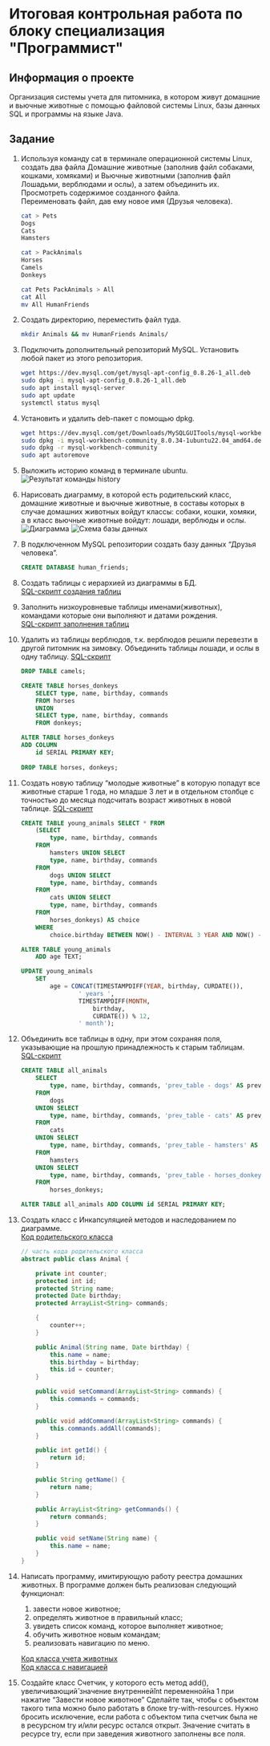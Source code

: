 # Итоговая контрольная работа по блоку специализация "Программист"

## Информация о проекте

Организация системы учета для питомника, в котором живут домашние и вьючные животные с помощью файловой системы Linux, базы данных SQL и программы на языке Java.

## Задание

1. Используя команду cat в терминале операционной системы Linux, создать два файла Домашние животные (заполнив файл собаками, кошками, хомяками) и Вьючные животными (заполнив файл Лошадьми, верблюдами и ослы), а затем объединить их.  
Просмотреть содержимое созданного файла.  
Переименовать файл, дав ему новое имя (Друзья человека).

    ```bash
    cat > Pets
    Dogs
    Cats
    Hamsters

    cat > PackAnimals
    Horses
    Camels
    Donkeys

    cat Pets PackAnimals > All
    cat All
    mv All HumanFriends
    ```

2. Создать директорию, переместить файл туда.

    ```bash
    mkdir Animals && mv HumanFriends Animals/
    ```

3. Подключить дополнительный репозиторий MySQL. Установить любой пакет из этого репозитория.

    ```bash
    wget https://dev.mysql.com/get/mysql-apt-config_0.8.26-1_all.deb
    sudo dpkg -i mysql-apt-config_0.8.26-1_all.deb
    sudo apt install mysql-server
    sudo apt update
    systemctl status mysql
    ```

4. Установить и удалить deb-пакет с помощью dpkg.

    ```bash
    wget https://dev.mysql.com/get/Downloads/MySQLGUITools/mysql-workbench-community_8.0.34-1ubuntu22.04_amd64.deb 
    sudo dpkg -i mysql-workbench-community_8.0.34-1ubuntu22.04_amd64.deb
    sudo dpkg -r mysql-workbench-community
    sudo apt autoremove
    ```

5. Выложить историю команд в терминале ubuntu.
    ![Результат команды history](./images/history.png)

6. Нарисовать диаграмму, в которой есть родительский класс, домашние животные и вьючные животные, в составы которых в случае домашних животных войдут классы: собаки, кошки, хомяки, а в класс вьючные животные войдут: лошади, верблюды и ослы.
    ![Диаграмма](./images/diagram.jpg)
    ![Схема базы данных](./images/database_schema.png)

7. В подключенном MySQL репозитории создать базу данных “Друзья человека”.

    ```sql
    CREATE DATABASE human_friends;
    ```

8. Создать таблицы с иерархией из диаграммы в БД.  
    [SQL-скрипт создания таблиц](./sql_scripts/create_tables.sql "SQL-script")

9. Заполнить низкоуровневые таблицы именами(животных), командами которые они выполняют и датами рождения.  
    [SQL-скрипт заполнения таблиц](./sql_scripts/insert_tables.sql "SQL-script")

10. Удалить из таблицы верблюдов, т.к. верблюдов решили перевезти в другой питомник на зимовку. Объединить таблицы лошади, и ослы в одну таблицу.  [SQL-скрипт](./sql_scripts/change_tables.sql "SQL-script")

    ```sql
    DROP TABLE camels;

    CREATE TABLE horses_donkeys
        SELECT type, name, birthday, commands
        FROM horses
        UNION
        SELECT type, name, birthday, commands
        FROM donkeys;

    ALTER TABLE horses_donkeys
    ADD COLUMN
        id SERIAL PRIMARY KEY;
        
    DROP TABLE horses, donkeys; 
    ```

11. Создать новую таблицу “молодые животные” в которую попадут все животные старше 1 года, но младше 3 лет и в отдельном столбце с точностью до месяца подсчитать возраст животных в новой таблице.   [SQL-скрипт](./sql_scripts/table_young_animals.sql "SQL-script")

    ```sql
    CREATE TABLE young_animals SELECT * FROM
        (SELECT
            type, name, birthday, commands
        FROM
            hamsters UNION SELECT 
            type, name, birthday, commands
        FROM
            dogs UNION SELECT 
            type, name, birthday, commands
        FROM
            cats UNION SELECT 
            type, name, birthday, commands
        FROM
            horses_donkeys) AS choice
        WHERE
            choice.birthday BETWEEN NOW() - INTERVAL 3 YEAR AND NOW() - INTERVAL 1 YEAR;

    ALTER TABLE young_animals
        ADD age TEXT;

    UPDATE young_animals 
        SET 
            age = CONCAT(TIMESTAMPDIFF(YEAR, birthday, CURDATE()),
                    ' years ',
                    TIMESTAMPDIFF(MONTH,
                        birthday,
                        CURDATE()) % 12,
                    ' month'); 
    ```

12. Объединить все таблицы в одну, при этом сохраняя поля, указывающие на прошлую принадлежность к старым таблицам.  [SQL-скрипт](./sql_scripts/union_tables.sql "SQL-script")

    ```sql
    CREATE TABLE all_animals
        SELECT
            type, name, birthday, commands, 'prev_table - dogs' AS prev_table
        FROM 
            dogs
        UNION SELECT
            type, name, birthday, commands, 'prev_table - cats' AS prev_table
        FROM
            cats
        UNION SELECT
            type, name, birthday, commands, 'prev_table - hamsters' AS prev_table
        FROM
            hamsters
        UNION SELECT
            type, name, birthday, commands, 'prev_table - horses_donkeys' AS prev_table
        FROM 
            horses_donkeys;
    
    ALTER TABLE all_animals ADD COLUMN id SERIAL PRIMARY KEY; 
    ```

13. Создать класс с Инкапсуляцией методов и наследованием по диаграмме.  
    [Код родительского класса](./animals/Animal.java "java-code")

    ```java
    // часть кода родительского класса
    abstract public class Animal {

        private int counter;
        protected int id;
        protected String name;
        protected Date birthday;
        protected ArrayList<String> commands;

        {
            counter++;
        }

        public Animal(String name, Date birthday) {
            this.name = name;
            this.birthday = birthday;
            this.id = counter;
        }

        public void setCommand(ArrayList<String> commands) {
            this.commands = commands;
        }

        public void addCommand(ArrayList<String> commands) {
            this.commands.addAll(commands);
        }

        public int getId() {
            return id;
        }

        public String getName() {
            return name;
        }

        public ArrayList<String> getCommands() {
            return commands;
        }

        public void setName(String name) {
            this.name = name;
        }
    }
    ```

14. Написать программу, имитирующую работу реестра домашних животных. В программе должен быть реализован следующий функционал:
    1. завести новое животное;
    2. определять животное в правильный класс;
    3. увидеть список команд, которое выполняет животное;
    4. обучить животное новым командам;
    5. реализовать навигацию по меню.  

    [Код класса учета животных](AccountingSystem.java "java-code")  
    [Код класса с навигацией](Program.java "java-code")

15. Создайте класс Счетчик, у которого есть метод add(), увеличивающий̆ значение внутренней̆int переменной̆на 1 при нажатие “Завести новое животное” Сделайте так, чтобы с объектом такого типа можно было работать в блоке try-with-resources. Нужно бросить исключение, если работа с объектом типа счетчик была не в ресурсном try и/или ресурс остался открыт. Значение считать в ресурсе try, если при заведения животного заполнены все поля.
